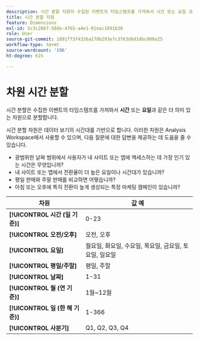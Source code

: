 ```yaml
---
description: 시간 분할 차원이 수집된 이벤트의 타임스탬프를 가져와서 시간 또는 요일 과 같은 더 의미 있는 차원으로 나누는 방법에 대해 알아봅니다.
title: 시간 분할 차원
feature: Dimensions
exl-id: 5c3c2867-58de-4765-a4e1-91eac1891b38
role: User
source-git-commit: 1891f73f4326a178b293e7c3763d0d1dbc000a25
workflow-type: tm+mt
source-wordcount: '196'
ht-degree: 61%

---
```


# 차원 시간 분할

시간 분할은 수집한 이벤트의 타임스탬프를 가져와서 **시간** 또는 **요일**&#x200B;과 같은 더 의미 있는 차원으로 분할합니다.

시간 분할 차원은 데이터 보기의 시간대를 기반으로 합니다. 이러한 차원은 Analysis Workspace에서 사용할 수 있으며, 다음 질문에 대한 답변을 제공하는 데 도움을 줄 수 있습니다.

* 광범위한 날짜 범위에서 사용자가 내 사이트 또는 앱에 액세스하는 데 가장 인기 있는 시간은 무엇입니까?
* 내 사이트 또는 앱에서 전환율이 더 높은 요일이나 시간대가 있습니까?
* 평일 판매와 주말 판매를 비교하면 어떻습니까?
* 아침 또는 오후에 특히 전환이 높게 생성되는 특정 마케팅 캠페인이 있습니까?

| 차원 | 값 예 |
|--- |--- |
| **[!UICONTROL 시간 (일 기준)]** | 0-23 |
| **[!UICONTROL 오전/오후]** | 오전, 오후 |
| **[!UICONTROL 요일]** | 월요일, 화요일, 수요일, 목요일, 금요일, 토요일, 일요일 |
| **[!UICONTROL 평일/주말]** | 평일, 주말 |
| **[!UICONTROL 날짜]** | 1-31 |
| **[!UICONTROL 월 (연 기준)]** | 1월~12월 |
| **[!UICONTROL 일 (한 해 기준)]** | 1-366 |
| **[!UICONTROL 사분기]** | Q1, Q2, Q3, Q4 |
